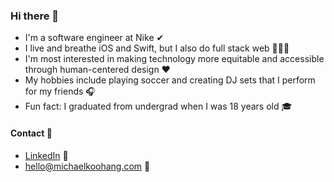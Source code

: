 ### Hi there 👋

* I'm a software engineer at Nike ✔
* I live and breathe iOS and Swift, but I also do full stack web 👨🏼‍💻
* I'm most interested in making technology more equitable and accessible through human-centered design ❤️
* My hobbies include playing soccer and creating DJ sets that I perform for my friends 🎧
* Fun fact: I graduated from undergrad when I was 18 years old 🎓

#### Contact 💌
* [LinkedIn](https://www.linkedin.com/in/michaelkoohang/) 💼
* hello@michaelkoohang.com 📧
